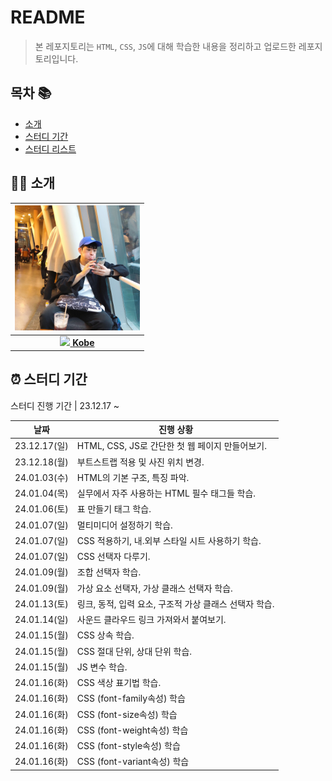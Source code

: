 # README
> 본 레포지토리는 `HTML`, `CSS`, `JS`에 대해 학습한 내용을 정리하고 업로드한 레포지토리입니다.

## 목차 📚

- [소개](#-소개)
- [스터디 기간](#-스터디-기간)
- [스터디 리스트](#-스터디-리스트)

## 🧑‍💻 소개
| <img src="https://github.com/devKobe24/BranchTest/blob/main/IMG_5424.JPG?raw=true" width="200" height="200"/> |
| :-: |
| [<img src="https://hackmd.io/_uploads/SJEQuLsEh.png" width="20"/> **Kobe**](https://github.com/devKobe24) |

## ⏰ 스터디 기간
스터디 진행 기간 | 23.12.17 ~

| 날짜 | 진행 상황 | 
| -------- | -------- |
| 23.12.17(일) | HTML, CSS, JS로 간단한 첫 웹 페이지 만들어보기. |
| 23.12.18(월) | 부트스트랩 적용 및 사진 위치 변경. |
| 24.01.03(수) | HTML의 기본 구조, 특징 파악. |
| 24.01.04(목) | 실무에서 자주 사용하는 HTML 필수 태그들 학습. |
| 24.01.06(토) | 표 만들기 태그 학습. |
| 24.01.07(일) | 멀티미디어 설정하기 학습. |
| 24.01.07(일) | CSS 적용하기, 내.외부 스타일 시트 사용하기 학습. |
| 24.01.07(일) | CSS 선택자 다루기. |
| 24.01.09(월) | 조합 선택자 학습. |
| 24.01.09(월) | 가상 요소 선택자, 가상 클래스 선택자 학습. |
| 24.01.13(토) | 링크, 동적, 입력 요소, 구조적 가상 클래스 선택자 학습. |
| 24.01.14(일) | 사운드 클라우드 링크 가져와서 붙여보기. |
| 24.01.15(월) | CSS 상속 학습. |
| 24.01.15(월) | CSS 절대 단위, 상대 단위 학습. |
| 24.01.15(월) | JS 변수 학습. |
| 24.01.16(화) | CSS 색상 표기법 학습. |
| 24.01.16(화) | CSS (font-family속성) 학습 |
| 24.01.16(화) | CSS (font-size속성) 학습 |
| 24.01.16(화) | CSS (font-weight속성) 학습 |
| 24.01.16(화) | CSS (font-style속성) 학습 |
| 24.01.16(화) | CSS (font-variant속성) 학습 |
